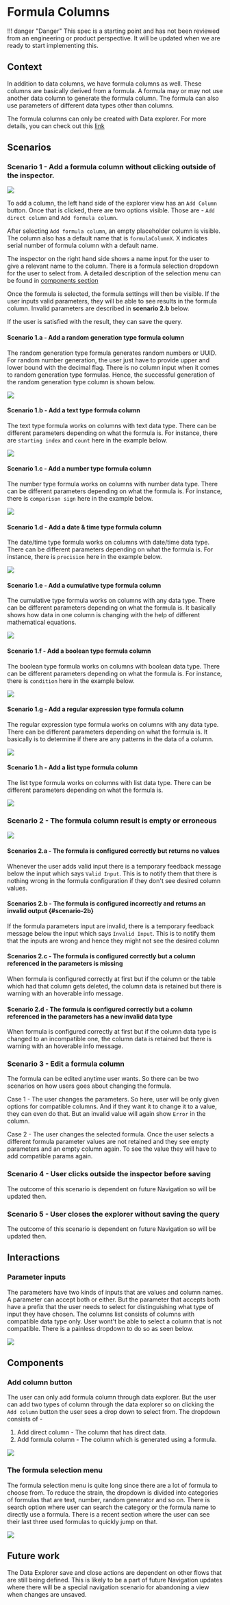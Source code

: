 # Formula Columns

!!! danger "Danger"
    This spec is a starting point and has not been reviewed from an engineering or product perspective. It will be updated when we are ready to start implementing this.


## Context

In addition to data columns, we have formula columns as well. These columns are basically derived from a formula. A formula may or may not use another data column to generate the formula column. The formula can also use parameters of different data types other than columns. 

The formula columns can only be created with Data explorer. For more details, you can check out this [link](/archive/product/specs/2022-01-views/04-formulas)

## Scenarios

### Scenario 1 - Add a formula column without clicking outside of the inspector.

![](/assets/archive/product/design/specs/add-formula-column/dS6sAay4Re9f2R39zKDDj8.png)

To add a column, the left hand side of the explorer view has an `Add Column` button. Once that is clicked, there are two options visible. Those are - `Add direct column` and `Add formula column`. 

After selecting `Add formula column`, an empty placeholder column is visible. The column also has a default name that is `formulaColumnX`. X indicates serial number of formula column with a default name.

The inspector on the right hand side shows a name input for the user to give a relevant name to the column. There is a formula selection dropdown for the user to select from. A detailed description of the selection menu can be found in [components section](#components)

Once the formula is selected, the formula settings will then be visible. If the user inputs valid parameters, they will be able to see results in the formula column. Invalid parameters are described in **scenario 2.b** below.

If the user is satisfied with the result, they can save the query. 


#### Scenario 1.a - Add a random generation type formula column

The random generation type formula generates random numbers or UUID. For random number generation, the user just have to provide upper and lower bound with the decimal flag. There is no column input when it comes to random generation type formulas. Hence, the successful generation of the random generation type column is shown below. 

![](/assets/archive/product/design/specs/add-formula-column/2ud3EckJJ5TeEX1SMR1D7Y.png)

#### Scenario 1.b - Add a text type formula column

The text type formula works on columns with text data type. There can be different parameters depending on what the formula is. For instance, there are `starting index` and `count` here in the example below.

![](/assets/archive/product/design/specs/add-formula-column/p3ta6G69SiMgL61XYZg24m.png)

#### Scenario 1.c - Add a number type formula column

The number type formula works on columns with number data type. There can be different parameters depending on what the formula is. For instance, there is `comparison sign` here in the example below.

![](/assets/archive/product/design/specs/add-formula-column/5si6jjAr1FPZ39bw968N5N.png)

#### Scenario 1.d - Add a date & time type formula column

The date/time type formula works on columns with date/time data type. There can be different parameters depending on what the formula is. For instance, there is `precision` here in the example below.

![](/assets/archive/product/design/specs/add-formula-column/bXgh99SMozaUyBNvQHa1g8.png)

#### Scenario 1.e - Add a cumulative type formula column

The cumulative type formula works on columns with any data type. There can be different parameters depending on what the formula is. It basically shows how data in one column is changing with the help of different mathematical equations.

![](/assets/archive/product/design/specs/add-formula-column/sqqrcNeq3CVQaUtZiBG9ov.png)

#### Scenario 1.f - Add a boolean type formula column

The boolean type formula works on columns with boolean data type. There can be different parameters depending on what the formula is. For instance, there is `condition` here in the example below.

![](/assets/archive/product/design/specs/add-formula-column/nBHVJCNiZ2PgJMrn1wdGcL.png)

#### Scenario 1.g - Add a regular expression type formula column

The regular expression type formula works on columns with any data type. There can be different parameters depending on what the formula is. It basically is to determine if there are any patterns in the data of a column. 

![](https://share.balsamiq.com/c/dNYLKaCt4oJAgZ9qE7rFy4.png)

#### Scenario 1.h - Add a list type formula column

The list type formula works on columns with list data type. There can be different parameters depending on what the formula is.

![](/assets/archive/product/design/specs/add-formula-column/wnDL3cvcR9R3cgPwR3Co2.png)

### Scenario 2 - The formula column result is empty or erroneous

![](/assets/archive/product/design/specs/add-formula-column/j2UsBsrGYshUtfTS6jcEQt.png)

#### Scenarios 2.a - The formula is configured correctly but returns no values

Whenever the user adds valid input there is a temporary feedback message below the input which says `Valid Input`. This is to notify them that there is nothing wrong in the formula configuration if they don't see desired column values.

#### Scenarios 2.b - The formula is configured incorrectly and returns an invalid output {#scenario-2b}

If the formula parameters input are invalid, there is a temporary feedback message below the input which says `Invalid Input`. This is to notify them that the inputs are wrong and hence they might not see the desired column

#### Scenarios 2.c - The formula is configured correctly but a column referenced in the parameters is missing

When formula is configured correctly at first but if the column or the table which had that column gets deleted, the column data is retained but there is warning with an hoverable info message.

#### Scenario 2.d -  The formula is configured correctly but a column referenced in the parameters has a new invalid data type

When formula is configured correctly at first but if the column data type is changed to an incompatible one, the column data is retained but there is warning with an hoverable info message.

### Scenario 3 - Edit a formula column 

The formula can be edited anytime user wants. So there can be two scenarios on how users goes about changing the formula.

Case 1 - The user changes the parameters.
So here, user will be only given options for compatible columns. And if they want it to change it to a value, they can even do that. But an invalid value will again show `Error` in the column. 

Case 2 - The user changes the selected formula.
Once the user selects a different formula parameter values are not retained and they see empty parameters and an empty column again. To see the value they will have to add compatible params again.

### Scenario 4 - User clicks outside the inspector before saving

The outcome of this scenario is dependent on future Navigation so will be updated then.

### Scenario 5 - User closes the explorer without saving the query

The outcome of this scenario is dependent on future Navigation so will be updated then.

## Interactions

### Parameter inputs

The parameters have two kinds of inputs that are values and column names. A parameter can accept both or either. But the parameter that accepts both have a prefix that the user needs to select for distinguishing what type of input they have chosen. The columns list consists of columns with compatible data type only. User wont't be able to select a column that is not compatible. There is a painless dropdown to do so as seen below.

![](/assets/archive/product/design/specs/add-formula-column/4nmcRjLxr3mHpngZxFDZfx.png)

## Components

### Add column button

The user can only add formula column through data explorer. But the user can add two types of column through the data explorer so on clicking the `Add column` button the user sees a drop down to select from. The dropdown consists of - 
1. Add direct column - The column that has direct data.
2. Add formula column -  The column which is generated using a formula.

![](/assets/archive/product/design/specs/add-formula-column/iwXpHctgMSRNcYQjeY7MBe.png)

### The formula selection menu

The formula selection menu is quite long since there are a lot of formula to choose from. To reduce the strain, the dropdown is divided into categories of formulas that are text, number, random generator and so on. There is search option where user can search the category or the formula name to directly use a formula. There is a recent section where the user can see their last three used formulas to quickly jump on that.

![](/assets/archive/product/design/specs/add-formula-column/svLZHynK3NqVkjofBmqgMj.png)

## Future work 

The Data Explorer save and close actions are dependent on other flows that are still being defined. This is likely to be a part of future Navigation updates where there will be a special navigation scenario for abandoning a view when changes are unsaved.

